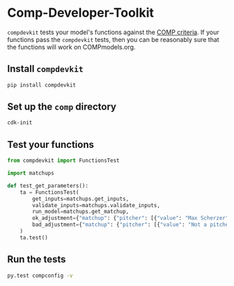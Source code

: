# Comp-Developer-Toolkit

`compdevkit` tests your model's functions against the [COMP criteria](https://comp-org.github.io/comp-ce/publish/functions/). If your functions pass the `compdevkit` tests, then you can be reasonably sure that the functions will work on COMPmodels.org.

## Install `compdevkit`

```bash
pip install compdevkit
```

## Set up the `comp` directory

```bash
cdk-init
```

## Test your functions

```python
from compdevkit import FunctionsTest

import matchups

def test_get_parameters():
    ta = FunctionsTest(
        get_inputs=matchups.get_inputs,
        validate_inputs=matchups.validate_inputs,
        run_model=matchups.get_matchup,
        ok_adjustment={"matchup": {"pitcher": [{"value": "Max Scherzer"}]}},
        bad_adjustment={"matchup": {"pitcher": [{"value": "Not a pitcher"}]}}
    )
    ta.test()

```

## Run the tests

```bash
py.test compconfig -v
```